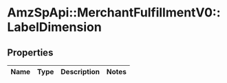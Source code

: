 # AmzSpApi::MerchantFulfillmentV0::LabelDimension

## Properties
Name | Type | Description | Notes
------------ | ------------- | ------------- | -------------

